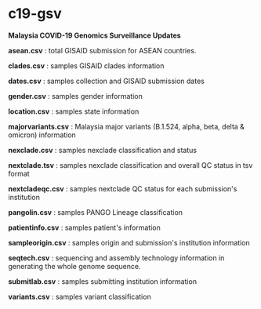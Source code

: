 # c19-gsv
<b>Malaysia COVID-19 Genomics Surveillance Updates</b>

<b>asean.csv</b> : total GISAID submission for ASEAN countries.

<b>clades.csv</b> : samples GISAID clades information

<b>dates.csv</b> : samples collection and GISAID submission dates

<b>gender.csv</b> : samples gender information

<b>location.csv</b> : samples state information

<b>majorvariants.csv</b> : Malaysia major variants (B.1.524, alpha, beta, delta & omicron) information

<b>nexclade.csv</b> : samples nexclade classification and status

<b>nextclade.tsv</b> : samples nexclade classification and overall QC status in tsv format

<b>nextcladeqc.csv</b> : samples nextclade QC status for each submission's institution

<b>pangolin.csv</b> : samples PANGO Lineage classification

<b>patientinfo.csv</b> : samples patient's information

<b>sampleorigin.csv</b> : samples origin and submission's institution information

<b>seqtech.csv</b> : sequencing and assembly technology information in generating the whole genome sequence.

<b>submitlab.csv</b> : samples submitting institution information

<b>variants.csv</b> : samples variant classification
